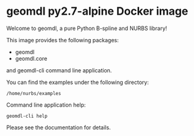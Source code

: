 # geomdl py2.7-alpine Docker image

Welcome to geomdl, a pure Python B-spline and NURBS library!

This image provides the following packages:

* geomdl
* geomdl.core

and geomdl-cli command line application.

You can find the examples under the following directory:

    /home/nurbs/examples

Command line application help:

    geomdl-cli help

Please see the documentation for details.
